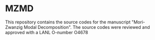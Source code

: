 # MZMD
This repository contains the source codes for the manuscript "Mori-Zwanzig Modal Decomposition". The source codes were reviewed and approved with a LANL O-number O4678
